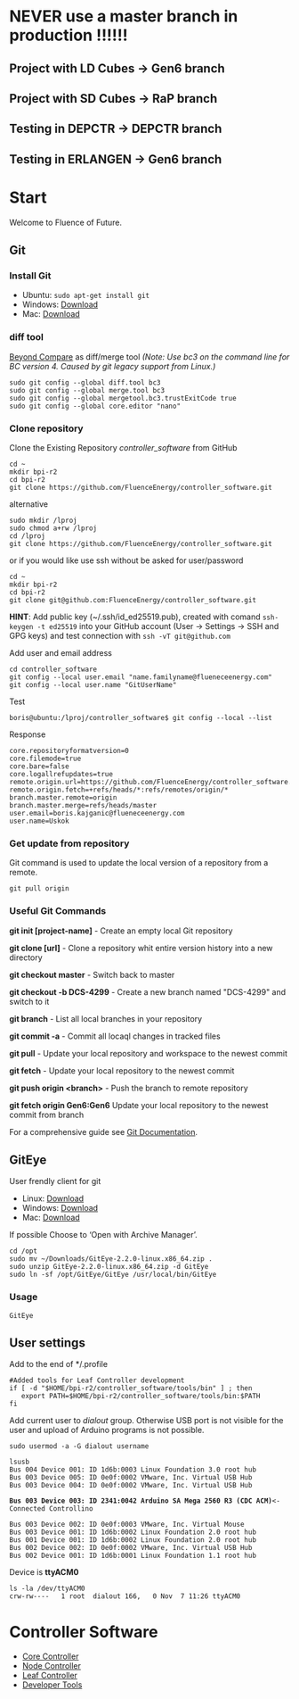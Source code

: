 # __NEVER use a master branch in production !!!!!!__
## Project with LD Cubes -> Gen6 branch
## Project with SD Cubes -> RaP branch
## Testing in DEPCTR     -> DEPCTR branch
## Testing in ERLANGEN   -> Gen6 branch

# Start
 
Welcome to Fluence of Future.

## Git

### Install Git
- Ubuntu: `sudo apt-get install git`
- Windows: [Download](https://git-scm.com/download/win)
- Mac: [Download](https://git-scm.com/download/mac)

### diff tool

[Beyond Compare](https://www.scootersoftware.com/download.php) as diff/merge tool
_(Note:  Use bc3 on the command line for BC version 4. Caused by git legacy support from Linux.)_
```
sudo git config --global diff.tool bc3
sudo git config --global merge.tool bc3
sudo git config --global mergetool.bc3.trustExitCode true
sudo git config --global core.editor "nano"
```

### Clone repository

Clone the Existing Repository _controller_software_ from GitHub

```
cd ~
mkdir bpi-r2
cd bpi-r2
git clone https://github.com/FluenceEnergy/controller_software.git
```

alternative
```
sudo mkdir /lproj
sudo chmod a+rw /lproj
cd /lproj
git clone https://github.com/FluenceEnergy/controller_software.git
```
or if you would like use ssh without be asked for user/password 
```
cd ~
mkdir bpi-r2
cd bpi-r2
git clone git@github.com:FluenceEnergy/controller_software.git
```

__HINT__: Add public key (~/.ssh/id_ed25519.pub), created with comand  ```ssh-keygen -t ed25519``` into your GitHub account (User -> Settings -> SSH and GPG keys) and test connection with ```ssh -vT git@github.com```


Add user and email address
```
cd controller_software
git config --local user.email "name.familyname@flueneceenergy.com"
git config --local user.name "GitUserName"
```
Test
```
boris@ubuntu:/lproj/controller_software$ git config --local --list
```
Response
```
core.repositoryformatversion=0
core.filemode=true
core.bare=false
core.logallrefupdates=true
remote.origin.url=https://github.com/FluenceEnergy/controller_software.git
remote.origin.fetch=+refs/heads/*:refs/remotes/origin/*
branch.master.remote=origin
branch.master.merge=refs/heads/master
user.email=boris.kajganic@flueneceenergy.com
user.name=Uskok
```

### Get update from repository

Git command is used to update the local version of a repository from a remote.
```
git pull origin
```

### Useful Git Commands

**git init  [project-name]** - Create an empty local Git repository

**git clone [url]** - Clone a repository whit entire version history into a new directory

**git checkout master** - Switch back to master

**git checkout -b DCS-4299** - Create a new branch named "DCS-4299" and switch to it

**git branch** - List all local branches in your repository

**git commit -a** - Commit all locaql changes in tracked files

**git pull** - Update your local repository and workspace to the newest commit

**git fetch** - Update your local repository to the newest commit

**git push origin &lt;branch&gt;** - Push the branch to remote repository

**git fetch origin Gen6:Gen6** Update your local repository to the newest commit from branch


For a comprehensive guide see [Git Documentation](https://git-scm.com/docs).

## GitEye
User frendly client for git

- Linux: [Download](https://www.collab.net/downloads/giteye#show-Linux)
- Windows: [Download](https://www.collab.net/downloads/giteye#show-Windows)
- Mac: [Download](https://www.collab.net/downloads/giteye#show-Mac_OSX)

If possible Choose to ‘Open with Archive Manager’.

```
cd /opt
sudo mv ~/Downloads/GitEye-2.2.0-linux.x86_64.zip .
sudo unzip GitEye-2.2.0-linux.x86_64.zip -d GitEye
sudo ln -sf /opt/GitEye/GitEye /usr/local/bin/GitEye
```

### Usage
```
GitEye
```

## User settings

Add to the end of */.profile

```
#Added tools for Leaf Controller development
if [ -d "$HOME/bpi-r2/controller_software/tools/bin" ] ; then
   export PATH=$HOME/bpi-r2/controller_software/tools/bin:$PATH
fi
```

Add current user to _dialout_ group. Otherwise USB port is not visible for the user and upload of Arduino programs is not possible.
```
sudo usermod -a -G dialout username
```

```
lsusb
Bus 004 Device 001: ID 1d6b:0003 Linux Foundation 3.0 root hub
Bus 003 Device 005: ID 0e0f:0002 VMware, Inc. Virtual USB Hub
Bus 003 Device 004: ID 0e0f:0002 VMware, Inc. Virtual USB Hub
```
**`Bus 003 Device 003: ID 2341:0042 Arduino SA Mega 2560 R3 (CDC ACM)`**`<- Connected Controllino`
```
Bus 003 Device 002: ID 0e0f:0003 VMware, Inc. Virtual Mouse
Bus 003 Device 001: ID 1d6b:0002 Linux Foundation 2.0 root hub
Bus 001 Device 001: ID 1d6b:0002 Linux Foundation 2.0 root hub
Bus 002 Device 002: ID 0e0f:0002 VMware, Inc. Virtual USB Hub
Bus 002 Device 001: ID 1d6b:0001 Linux Foundation 1.1 root hub
```

Device is **ttyACM0**

```
ls -la /dev/ttyACM0
crw-rw----   1 root  dialout 166,   0 Nov  7 11:26 ttyACM0
```



# Controller Software

- [Core Controller](CoreController/)
- [Node Controller](NodeController/)
- [Leaf Controller](LeafController/)
- [Developer Tools](tools/)
